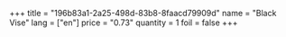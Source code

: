 +++
title = "196b83a1-2a25-498d-83b8-8faacd79909d"
name = "Black Vise"
lang = ["en"]
price = "0.73"
quantity = 1
foil = false
+++
